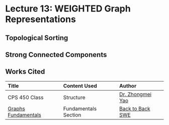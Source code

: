 # Lecture 13: WEIGHTED Graph Representations

## Topological Sorting

## Strong Connected Components

## Works Cited

| Title | Content Used | Author |
| :--- | :--- | :--- |
| CPS 450 Class | Structure | [Dr. Zhongmei Yao](https://udayton.edu/directory/artssciences/computerscience/yao_zhongmei.php) |
| [Graphs Fundamentals](https://backtobackswe.com/platform/content/graphs-fundamentals) | Fundamentals Section | [Back to Back SWE](https://backtobackswe.com/platform/content/graphs-fundamentals) |



